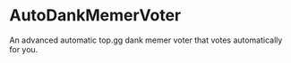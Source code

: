 # AutoDankMemerVoter
An advanced automatic top.gg dank memer voter that votes automatically for you. 
